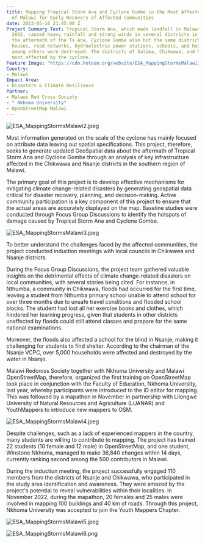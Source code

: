 ```yaml
---
title: Mapping Tropical Storm Ana and Cyclone Gombe in the Most Affected Districts
  of Malawi for Early Recovery of Affected Communities
date: 2023-05-16 21:45:00 Z
Project Summary Text: Tropical Storm Ana, which made landfall in Malawi on 24 January
  2022, caused heavy rainfall and strong winds in several districts in Malawi. In
  the aftermath of the Ts Ana, Cyclone Gombe also hit the same districts. As a result,
  houses, road networks, hydroelectric power stations, schools, and health facilities,
  among others were destroyed. The districts of Salima, Chikwawa, and Nsanje were
  most affected by the cyclone.
Feature Image: "https://cdn.hotosm.org/website/ESA_MappingStormsMalawi1.jpeg"
Country:
- Malawi
Impact Area:
- Disasters & Climate Resilience
Partner:
- Malawi Red Cross Society
- " Nkhoma University"
- OpenStreetMap Malawi
---
```


![ESA_MappingStormsMalawi2.jpeg](https://cdn.hotosm.org/website/ESA_MappingStormsMalawi2.jpeg)

Most information generated on the scale of the cyclone has mainly focused on attribute data leaving out spatial specifications. This project, therefore, seeks to generate updated GeoSpatial data about the aftermath of Tropical Storm Ana and Cyclone Gombe through an analysis of key infrastructure affected in the Chikwawa and Nsanje districts in the southern region of Malawi.

The primary goal of this project is to develop effective mechanisms for mitigating climate change-related disasters by generating geospatial data critical for disaster recovery, planning, and decision-making. Active community participation is a key component of this project to ensure that the actual areas are accurately displayed on the map. Baseline studies were conducted through Focus Group Discussions to identify the hotspots of damage caused by Tropical Storm Ana and Cyclone Gombe.

![ESA_MappingStormsMalawi3.jpeg](https://cdn.hotosm.org/website/ESA_MappingStormsMalawi3.jpeg)

To better understand the challenges faced by the affected communities, the project conducted induction meetings with local councils in Chikwawa and Nsanje districts.

During the Focus Group Discussions, the project team gathered valuable insights on the detrimental effects of climate change-related disasters on local communities, with several stories being cited. For instance, in Nthumba, a community in Chikwawa, floods had occurred for the first time, leaving a student from Nthumba primary school unable to attend school for over three months due to unsafe travel conditions and flooded school blocks. The student had lost all her exercise books and clothes, which hindered her learning progress, given that students in other districts unaffected by floods could still attend classes and prepare for the same national examinations.

Moreover, the floods also affected a school for the blind in Nsanje, making it challenging for students to find shelter. According to the chairman of the Nsanje VCPC, over 5,000 households were affected and destroyed by the water in Nsanje.

Malawi Redcross Society together with Nkhoma University and Malawi OpenStreetMap, therefore, organized the first training on OpenStreetMap took place in conjunction with the Faculty of Education, Nkhoma University, last year, whereby participants were introduced to the iD editor for mapping. This was followed by a mapathon in November in partnership with Lilongwe University of Natural Resources and Agriculture (LUANAR) and YouthMappers to introduce new mappers to OSM.

![ESA_MappingStormsMalawi4.jpeg](https://cdn.hotosm.org/website/ESA_MappingStormsMalawi4.jpeg)

Despite challenges, such as a lack of experienced mappers in the country, many students are willing to contribute to mapping. The project has trained 22 students (10 female and 12 male) in OpenStreetMap, and one student, Winstone Nkhoma, managed to make 36,840 changes within 14 days, currently ranking second among the 500 contributors in Malawi.

During the induction meeting, the project successfully engaged 110 members from the districts of Nsanje and Chikwawa, who participated in the study area identification and awareness. They were amazed by the project's potential to reveal vulnerabilities within their localities. In November 2022, during the mapathon, 20 females and 25 males were involved in mapping 100 buildings and 40 km of roads. Through this project, Nkhoma University was accepted to join the Youth Mappers Chapter.

![ESA_MappingStormsMalawi5.jpeg](https://cdn.hotosm.org/website/ESA_MappingStormsMalawi5.jpeg)

![ESA_MappingStormsMalawi6.png](https://cdn.hotosm.org/website/ESA_MappingStormsMalawi6.png)